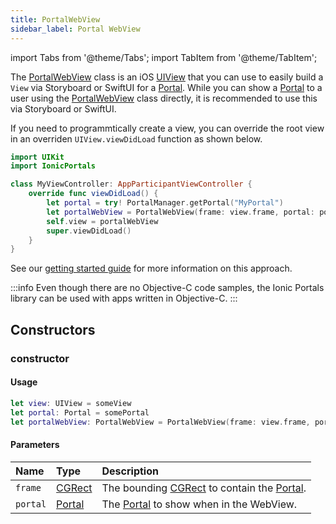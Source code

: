 ```yaml
---
title: PortalWebView
sidebar_label: Portal WebView
---
```


import Tabs from '@theme/Tabs';
import TabItem from '@theme/TabItem';

The [PortalWebView](./portal-webview) class is an iOS [UIView](https://developer.apple.com/documentation/uikit/uiview) that you can use to easily build a  `View` via Storyboard or SwiftUI for a [Portal](./portal). While you can show a [Portal](./portal) to a user using the [PortalWebView](./portal-webview) class directly, it is recommended to use this via Storyboard or SwiftUI.

If you need to programmtically create a view, you can override the root view in an overriden `UIView.viewDidLoad` function as shown below.

```swift title=MyViewController.swift
import UIKit
import IonicPortals

class MyViewController: AppParticipantViewController {
    override func viewDidLoad() {
        let portal = try! PortalManager.getPortal("MyPortal")        
        let portalWebView = PortalWebView(frame: view.frame, portal: portal)
        self.view = portalWebView
        super.viewDidLoad()
    }
}
```

See our [getting started guide](../../getting-started/iOS#using-the-portalwebview) for more information on this approach.

:::info
Even though there are no Objective-C code samples, the Ionic Portals library can be used with apps written in Objective-C.
:::

## Constructors

### constructor

#### Usage 
 
```swift
let view: UIView = someView
let portal: Portal = somePortal
let portalWebView: PortalWebView = PortalWebView(frame: view.frame, portal: portal)
``` 

#### Parameters

Name | Type | Description
:------ | :------ | :------
`frame` | [CGRect](https://developer.apple.com/documentation/coregraphics/cgrect) | The bounding [CGRect](https://developer.apple.com/documentation/coregraphics/cgrect) to contain the [Portal](./portal). 
`portal` | [Portal](./portal) | The [Portal](./portal) to show when in the WebView.
